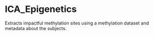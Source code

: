 # ICA_Epigenetics
Extracts impactful methylation sites using a methylation dataset and metadata about the subjects.
